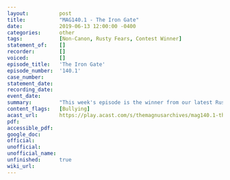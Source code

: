 ```yaml
---
layout:          post
title:           "MAG140.1 - The Iron Gate"
date:            2019-06-13 12:00:00 -0400
categories:      other
tags:            [Non-Canon, Rusty Fears, Contest Winner]
statement_of:    []
recorder:        []
voiced:          []
episode_title:   'The Iron Gate'
episode_number:  '140.1'
case_number:     
statement_date:  
recording_date:  
event_date:      
summary:         "This week's episode is the winner from our latest Rusty Fears competition.\n\n“The Iron Gate” is written by **Cailyn Toomey**, read by Jonathan Sims and directed by Alexander J Newall.\n\nThank you everyone who submitted stories and spread the word!\n\nNote: this is a stand-alone piece of fiction and not part of the Magnus canon."
content_flags:   [Bullying]
acast_url:       https://play.acast.com/s/themagnusarchives/mag140.1-theirongate
pdf:             
accessible_pdf:  
google_doc:      
official:        
unofficial:      
unofficial_name: 
unfinished:      true
wiki_url:        
---
```


